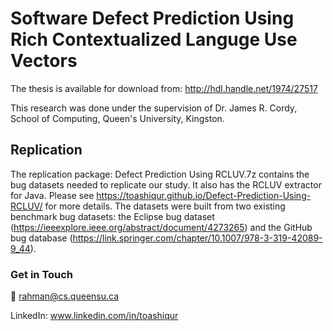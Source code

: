 # Software Defect Prediction Using Rich Contextualized Languge Use Vectors
The thesis is available for download from: http://hdl.handle.net/1974/27517

This research was done under the supervision of Dr. James R. Cordy, School of Computing, Queen's University, Kingston.

## Replication
The replication package: Defect Prediction Using RCLUV.7z contains the bug datasets needed to replicate our study. It also has the RCLUV extractor for Java. Please see https://toashiqur.github.io/Defect-Prediction-Using-RCLUV/ for more details. The datasets were built from two existing benchmark bug datasets: the Eclipse bug dataset (https://ieeexplore.ieee.org/abstract/document/4273265) and the GitHub bug database (https://link.springer.com/chapter/10.1007/978-3-319-42089-9_44).

### Get in Touch
:e-mail: rahman@cs.queensu.ca

LinkedIn: www.linkedin.com/in/toashiqur
